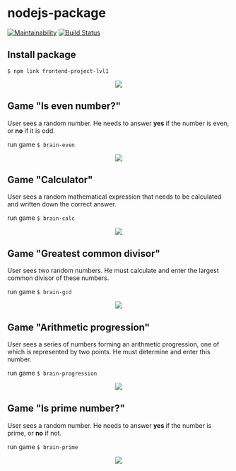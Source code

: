 # nodejs-package

[![Maintainability](https://api.codeclimate.com/v1/badges/d546c7faf7eaaf027096/maintainability)](https://codeclimate.com/github/ivan-vdovin/frontend-project-lvl1/maintainability)
[![Build Status](https://travis-ci.com/ivan-vdovin/frontend-project-lvl1.svg?branch=master)](https://travis-ci.com/ivan-vdovin/frontend-project-lvl1)

## Install package

```$ npm link frontend-project-lvl1```

<p align="center"> <img width=auto height=auto src="gif/install.gif"> </p>

## Game "Is even number?"
User sees a random number. He needs to answer **yes** if the number is even, or **no** if it is odd.

run game ```$ brain-even```

<p align="center"> <img width=auto height=auto src="gif/even.gif"> </p>

## Game "Calculator"
User sees a random mathematical expression that needs to be calculated and written down the correct answer.

run game ```$ brain-calc```

<p align="center"> <img width=auto height=auto src="gif/calc.gif"> </p>

## Game "Greatest common divisor"
User sees two random numbers. He must calculate and enter the largest common divisor of these numbers.

run game ```$ brain-gcd```

<p align="center"> <img width=auto height=auto src="gif/gcd.gif"> </p>

## Game "Arithmetic progression"
User sees a series of numbers forming an arithmetic progression, one of which is represented by two points. He must determine and enter this number.

run game ```$ brain-progression```

<p align="center"> <img width=auto height=auto src="gif/progression.gif"> </p>

## Game "Is prime number?"
User sees a random number. He needs to answer **yes** if the number is prime, or **no** if not.

run game ```$ brain-prime```

<p align="center"> <img width=auto height=auto src="gif/prime.gif"> </p>
